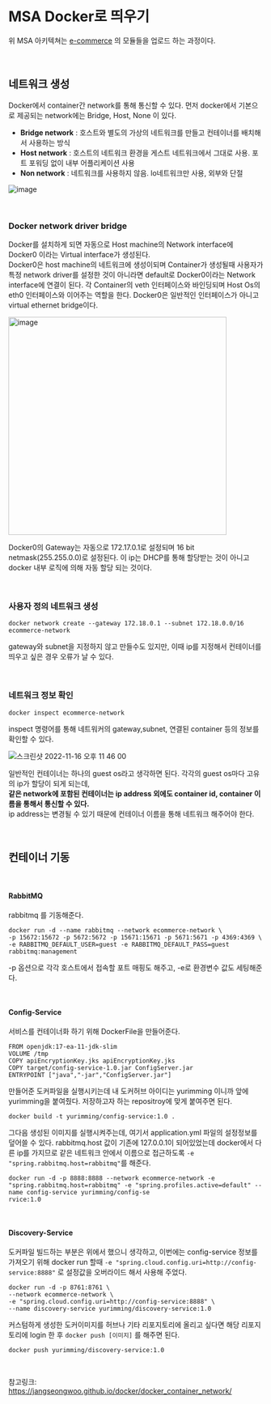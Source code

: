 # MSA Docker로 띄우기

위 MSA 아키텍쳐는 [e-commerce](https://github.com/yurim022/e-commerce.git) 의 모듈들을 업로드 하는 과정이다. 

</br>

## 네트워크 생성

Docker에서 container간 network를 통해 통신할 수 있다. 
먼저 docker에서 기본으로 제공되는 network에는 Bridge, Host, None 이 있다. 

* **Bridge network** : 호스트와 별도의 가상의 네트워크를 만들고 컨테이너를 배치해서 사용하는 방식
* **Host network** : 호스트의 네트워크 환경을 게스트 네트워크에서 그대로 사용. 포트 포워딩 없이 내부 어플리케이션 사용
* **Non network** : 네트워크를 사용하지 않음. lo네트워크만 사용, 외부와 단절

![image](https://user-images.githubusercontent.com/45115557/202164803-d3dce4d6-5f5b-4349-8d54-cbd5a76647d8.png)

</br>

### Docker network driver bridge

Docker를 설치하게 되면 자동으로 Host machine의 Network interface에 Docker0 이라는 Virtual interface가 생성된다.    
Docker0은 host machine의 네트워크에 생성이되며 Container가 생성될때 사용자가 특정 network driver를 설정한 것이 아니라면 default로 Docker0이라는 Network interface에 연결이 된다. 
각 Container의 veth 인터페이스와 바인딩되며 Host Os의 eth0 인터페이스와 이어주는 역할을 한다. Docker0은 일반적인 인터페이스가 아니고 virtual ethernet bridge이다. 

<img width="431" alt="image" src="https://user-images.githubusercontent.com/45115557/202166381-57e7a278-9e8e-4d1e-b306-24b9d3764c83.png">

Docker0의 Gateway는 자동으로 172.17.0.1로 설정되며 16 bit netmask(255.255.0.0)로 설정된다. 이 ip는 DHCP를 통해 할당받는 것이 아니고 docker 내부 로직에 의해 자동 할당 되는 것이다. 

</br>

### 사용자 정의 네트워크 생성

```
docker network create --gateway 172.18.0.1 --subnet 172.18.0.0/16 ecommerce-network
```

gateway와 subnet을 지정하지 않고 만들수도 있지만, 이때 ip를 지정해서 컨테이너를 띄우고 싶은 경우 오류가 날 수 있다. 

</br>

### 네트워크 정보 확인

```
docker inspect ecommerce-network
```

inspect 명령어를 통해 네트워커의 gateway,subnet, 연결된 container 등의 정보를 확인할 수 있다. 

![스크린샷 2022-11-16 오후 11 46 00](https://user-images.githubusercontent.com/45115557/202211957-306a3fc2-7f76-4488-aa8d-fc0ed068f3df.png)


일반적인 컨테이너는 하나의 guest os라고 생각하면 된다. 각각의 guest os마다 고유의 ip가 할당이 되게 되는데,    
**같은 network에 포함된 컨테이너는 ip address 외에도 container id, container 이름을 통해서 통신할 수 있다.**    
ip address는 변경될 수 있기 때문에 컨테이너 이름을 통해 네트워크 해주어야 한다. 

</br>

## 컨테이너 기동

</br>

#### RabbitMQ
rabbitmq 를 기동해준다. 

```
docker run -d --name rabbitmq --network ecommerce-network \
-p 15672:15672 -p 5672:5672 -p 15671:15671 -p 5671:5671 -p 4369:4369 \
-e RABBITMQ_DEFAULT_USER=guest -e RABBITMQ_DEFAULT_PASS=guest rabbitmq:management
```
-p 옵션으로 각각 호스트에서 접속할 포트 매핑도 해주고, -e로 환경변수 값도 세팅해준다. 

</br>

#### Config-Service

서비스를 컨테이너화 하기 위해 DockerFile을 만들어준다. 

```
FROM openjdk:17-ea-11-jdk-slim
VOLUME /tmp
COPY apiEncryptionKey.jks apiEncryptionKey.jks
COPY target/config-service-1.0.jar ConfigServer.jar
ENTRYPOINT ["java","-jar","ConfigServer.jar"]
```
   
만들어준 도커파일을 실행시키는데 내 도커허브 아이디는 yurimming 이니까 앞에 yurimming을 붙여줬다. 저장하고자 하는 repositroy에 맞게 붙여주면 된다.

```
docker build -t yurimming/config-service:1.0 .
```
   
   
그다음 생성된 이미지를 실행시켜주는데, 여기서 application.yml 파일의 설정정보를 덮어쓸 수 있다. rabbitmq.host 값이 기존에 127.0.0.1이 되어있었는데 docker에서 다른 ip를 가지므로 같은 네트워크 안에서 이름으로 접근하도록 `-e "spring.rabbitmq.host=rabbitmq"`를 해준다. 


```
docker run -d -p 8888:8888 --network ecommerce-network -e "spring.rabbitmq.host=rabbitmq" -e "spring.profiles.active=default" --name config-service yurimming/config-se
rvice:1.0
```
</br>

#### Discovery-Service

도커파일 빌드하는 부분은 위에서 했으니 생각하고, 이번에는 config-service 정보를 가져오기 위해 docker run 할때 `-e "spring.cloud.config.uri=http://config-service:8888"` 로 설정값을 오버라이드 해서 사용해 주었다.

```
docker run -d -p 8761:8761 \
--network ecommerce-network \
-e "spring.cloud.config.uri=http://config-service:8888" \
--name discovery-service yurimming/discovery-service:1.0
```

커스텀하게 생성한 도커이미지를 허브나 기타 리포지토리에 올리고 싶다면 해당 리포지토리에 login 한 후 `docker push [이미지]` 를 해주면 된다. 

```
docker push yurimming/discovery-service:1.0
```


</br>
 
참고링크:   
https://jangseongwoo.github.io/docker/docker_container_network/   
